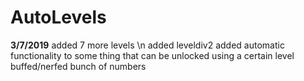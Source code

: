 # AutoLevels

**3/7/2019**
added 7 more levels \n
added leveldiv2
added automatic functionality to some thing that can be unlocked using a certain level
buffed/nerfed bunch of numbers
